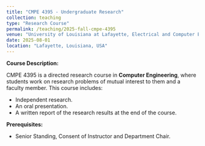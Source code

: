 ```yaml
---
title: "CMPE 4395 - Undergraduate Research"
collection: teaching
type: "Research Course"
permalink: /teaching/2025-fall-cmpe-4395
venue: "University of Louisiana at Lafayette, Electrical and Computer Engineering Department"
date: 2025-08-01
location: "Lafayette, Louisiana, USA"
---
```


**Course Description:**

CMPE 4395 is a directed research course in **Computer Engineering**, where students work on research problems of mutual interest to them and a faculty member. This course includes:
- Independent research.
- An oral presentation.
- A written report of the research results at the end of the course.

**Prerequisites:**
- Senior Standing, Consent of Instructor and Department Chair.
